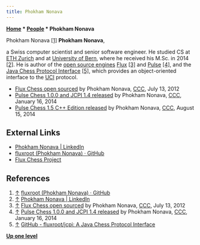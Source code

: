 ```yaml
---
title: Phokham Nonava
---
```

**[Home](Home "Home") \* [People](People "People") \* Phokham Nonava**



 [](https://github.com/fluxroot) Phokham Nonava <a id="cite-note-1" href="#cite-ref-1">[1]</a> 
**Phokham Nonava**,  

a Swiss computer scientist and senior software engineer. He studied CS at [ETH Zurich](ETH_Zurich "ETH Zurich") and at [University of Bern](https://en.wikipedia.org/wiki/University_of_Bern), 
where he received his M.Sc. in 2014 <a id="cite-note-2" href="#cite-ref-2">[2]</a>. He is author of the [open source engines](Category:Open_Source "Category:Open Source") [Flux](Flux "Flux")
<a id="cite-note-3" href="#cite-ref-3">[3]</a> 
and [Pulse](Pulse "Pulse") <a id="cite-note-4" href="#cite-ref-4">[4]</a>, and the [Java Chess Protocol Interface](index.php?title=Java_Chess_Protocol_Interface&action=edit&redlink=1 "Java Chess Protocol Interface (page does not exist)") <a id="cite-note-5" href="#cite-ref-5">[5]</a>, which provides an object-oriented interface to the [UCI](UCI "UCI") protocol.






* [Flux Chess open sourced](http://www.talkchess.com/forum/viewtopic.php?t=44418) by Phokham Nonava, [CCC](CCC "CCC"), July 13, 2012
* [Pulse Chess 1.0.0 and JCPI 1.4 released](http://www.talkchess.com/forum/viewtopic.php?t=50930) by Phokham Nonava, [CCC](CCC "CCC"), January 16, 2014
* [Pulse Chess 1.5 C++ Edition released](http://www.talkchess.com/forum/viewtopic.php?t=53302) by Phokham Nonava, [CCC](CCC "CCC"), August 15, 2014


## External Links


* [Phokham Nonava | LinkedIn](https://www.linkedin.com/in/nonava)
* [fluxroot (Phokham Nonava) · GitHub](https://github.com/fluxroot)
* [Flux Chess Project](https://www.fluxchess.com/)


## References


1. <a id="cite-ref-1" href="#cite-note-1">↑</a> [fluxroot (Phokham Nonava) · GitHub](https://github.com/fluxroot)
2. <a id="cite-ref-2" href="#cite-note-2">↑</a> [Phokham Nonava | LinkedIn](https://www.linkedin.com/in/nonava)
3. <a id="cite-ref-3" href="#cite-note-3">↑</a> [Flux Chess open sourced](http://www.talkchess.com/forum/viewtopic.php?t=44418) by Phokham Nonava, [CCC](CCC "CCC"), July 13, 2012
4. <a id="cite-ref-4" href="#cite-note-4">↑</a> [Pulse Chess 1.0.0 and JCPI 1.4 released](http://www.talkchess.com/forum/viewtopic.php?t=50930) by Phokham Nonava, [CCC](CCC "CCC"), January 16, 2014
5. <a id="cite-ref-5" href="#cite-note-5">↑</a> [GitHub - fluxroot/jcpi: A Java Chess Protocol Interface](https://github.com/fluxroot/jcpi)

**[Up one level](People "People")**







 
